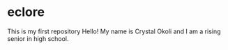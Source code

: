 # eclore
This is my first repository
Hello!
My name is Crystal Okoli and I am a rising senior in high school.
